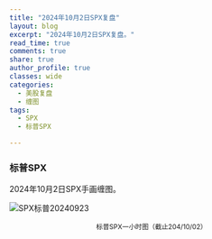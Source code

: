 ```yaml
---
title: "2024年10月2日SPX复盘"
layout: blog
excerpt: "2024年10月2日SPX复盘。"
read_time: true
comments: true
share: true
author_profile: true
classes: wide
categories:
  - 美股复盘
  - 缠图
tags:
  - SPX
  - 标普SPX

---
```


### 标普SPX

2024年10月2日SPX手画缠图。

![SPX标普20240923](/assets/images/2024b/2024-10-02-SPX-hour.jpg)
<small><center>标普SPX一小时图（截止204/10/02）</center></small>　



